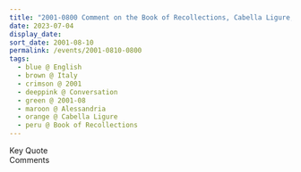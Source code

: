```yaml
---
title: "2001-0800 Comment on the Book of Recollections, Cabella Ligure, Alessandria, Italy"
date: 2023-07-04
display_date: 
sort_date: 2001-08-10
permalink: /events/2001-0810-0800
tags:
  - blue @ English
  - brown @ Italy
  - crimson @ 2001
  - deeppink @ Conversation
  - green @ 2001-08
  - maroon @ Alessandria
  - orange @ Cabella Ligure
  - peru @ Book of Recollections
---
```


<wave-list>
  <list-title color="green" width="75">Key Quote</list-title>
  <list-item color="BlanchedAlmond"  width="200"></list-item>
  <list-item color="Lavender"></list-item>
  <list-item color="BlanchedAlmond"></list-item>
</wave-list>

<br>

<wave-list>
  <list-title color="green" width="75">Comments</list-title>
  <list-item color="BlanchedAlmond"  width="200"></list-item>
  <list-item color="Lavender"></list-item>
  <list-item color="BlanchedAlmond"></list-item>
</wave-list>